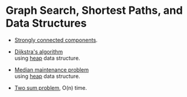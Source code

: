 
# Graph Search, Shortest Paths, and Data Structures

* [Strongly connected components](https://github.com/LSijing/Algorithms-Stanford/edit/master/c2-graph-search/strongly_connected_components.py).<br>

* [Dijkstra's algorithm](https://github.com/LSijing/Algorithms-Stanford/edit/master/c2-graph-search/dijkstra.py) <br>
using [heap](https://github.com/LSijing/Algorithms-Stanford/edit/master/c2-graph-search/data_structure.py) data structure.<br>

* [Median maintenance problem](https://github.com/LSijing/Algorithms-Stanford/edit/master/c2-graph-search/median_maintenance.py) <br>
using [heap](https://github.com/LSijing/Algorithms-Stanford/edit/master/c2-graph-search/data_structure.py) data structure. <br>

* [Two sum problem](https://github.com/LSijing/Algorithms-Stanford/edit/master/c2-graph-search/two_sum.py), O(n) time. <br>

